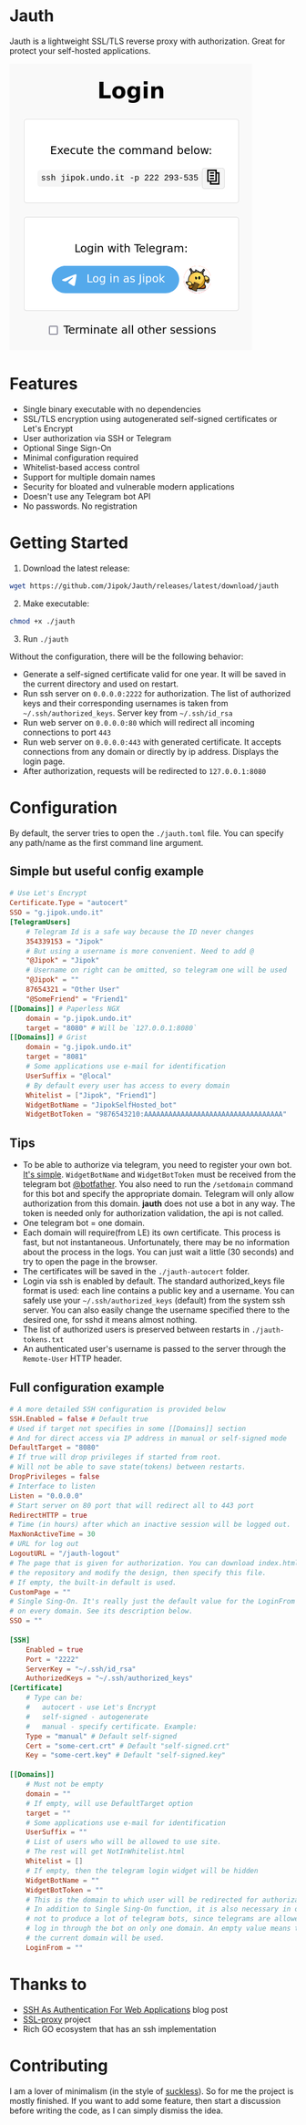 # Jauth
Jauth is a lightweight SSL/TLS reverse proxy with authorization. Great for protect your self-hosted applications.

![Login screenshot](screenshot.png?raw=true)

# Features
* Single binary executable with no dependencies
* SSL/TLS encryption using autogenerated self-signed certificates or Let's Encrypt
* User authorization via SSH or Telegram
* Optional Singe Sign-On
* Minimal configuration required
* Whitelist-based access control
* Support for multiple domain names
* Security for bloated and vulnerable modern applications
* Doesn't use any Telegram bot API
* No passwords. No registration

# Getting Started
1. Download the latest release:
```bash
wget https://github.com/Jipok/Jauth/releases/latest/download/jauth
```

2. Make executable:
```bash
chmod +x ./jauth
```

3. Run `./jauth`

Without the configuration, there will be the following behavior:
* Generate a self-signed certificate valid for one year. It will be saved in the current directory and used on restart.
* Run ssh server on `0.0.0.0:2222` for authorization. The list of authorized keys and their corresponding usernames is taken from `~/.ssh/authorized_keys`. Server key from `~/.ssh/id_rsa`
* Run web server on `0.0.0.0:80` which will redirect all incoming connections to port `443`
* Run web server on `0.0.0.0:443` with generated certificate. It accepts connections from any domain or directly by ip address. Displays the login page.
* After authorization, requests will be redirected to `127.0.0.1:8080`

# Configuration
By default, the server tries to open the `./jauth.toml` file. You can specify any path/name as the first command line argument.

## Simple but useful config example
```toml
# Use Let's Encrypt
Certificate.Type = "autocert"
SSO = "g.jipok.undo.it"
[TelegramUsers]
    # Telegram Id is a safe way because the ID never changes
    354339153 = "Jipok"
    # But using a username is more convenient. Need to add @
    "@Jipok" = "Jipok"
    # Username on right can be omitted, so telegram one will be used
    "@Jipok" = ""
    87654321 = "Other User"
    "@SomeFriend" = "Friend1"
[[Domains]] # Paperless NGX
    domain = "p.jipok.undo.it"
    target = "8080" # Will be `127.0.0.1:8080`
[[Domains]] # Grist
    domain = "g.jipok.undo.it"
    target = "8081" 
    # Some applications use e-mail for identification
    UserSuffix = "@local"
    # By default every user has access to every domain
    Whitelist = ["Jipok", "Friend1"]
    WidgetBotName = "JipokSelfHosted_bot"
    WidgetBotToken = "9876543210:AAAAAAAAAAAAAAAAAAAAAAAAAAAAAAAAAA"

```
## Tips
* To be able to authorize via telegram, you need to register your own bot. [It's simple](https://core.telegram.org/bots#how-do-i-create-a-bot). `WidgetBotName` and `WidgetBotToken` must be received from the telegram bot [@botfather](https://t.me/BotFather). You also need to run the `/setdomain` command for this bot and specify the appropriate domain. Telegram will only allow authorization from this domain. **jauth** does not use a bot in any way. The token is needed only for authorization validation, the api is not called.
* One telegram bot = one domain.
* Each domain will require(from LE) its own certificate. This process is fast, but not instantaneous. Unfortunately, there may be no information about the process in the logs. You can just wait a little (30 seconds) and try to open the page in the browser.
* The certificates will be saved in the `./jauth-autocert` folder.
* Login via ssh is enabled by default. The standard authorized_keys file format is used: each line contains a public key and a username. You can safely use your `~/.ssh/authorized_keys` (default) from the system ssh server. You can also easily change the username specified there to the desired one, for sshd it means almost nothing.
* The list of authorized users is preserved between restarts in `./jauth-tokens.txt`
* An authenticated user's username is passed to the server through the `Remote-User` HTTP header.

## Full configuration example
```toml
# A more detailed SSH configuration is provided below
SSH.Enabled = false # Default true
# Used if target not specifies in some [[Domains]] section
# And for direct access via IP address in manual or self-signed mode
DefaultTarget = "8080"
# If true will drop privileges if started from root. 
# Will not be able to save state(tokens) between restarts.
DropPrivileges = false 
# Interface to listen
Listen = "0.0.0.0"
# Start server on 80 port that will redirect all to 443 port
RedirectHTTP = true
# Time (in hours) after which an inactive session will be logged out.
MaxNonActiveTime = 30
# URL for log out
LogoutURL = "/jauth-logout"
# The page that is given for authorization. You can download index.html from
# the repository and modify the design, then specify this file.
# If empty, the built-in default is used.
CustomPage = ""
# Single Sing-On. It's really just the default value for the LoginFrom option
# on every domain. See its description below.
SSO = ""

[SSH]
    Enabled = true
    Port = "2222"
    ServerKey = "~/.ssh/id_rsa"
    AuthorizedKeys = "~/.ssh/authorized_keys"
[Certificate]
    # Type can be:
    #   autocert - use Let's Encrypt
    #   self-signed - autogenerate
    #   manual - specify certificate. Example:
    Type = "manual" # Default self-signed
	Cert = "some-cert.crt" # Default "self-signed.crt"
	Key = "some-cert.key" # Default "self-signed.key"

[[Domains]]
    # Must not be empty
    domain = ""
    # If empty, will use DefaultTarget option 
    target = ""
    # Some applications use e-mail for identification
    UserSuffix = ""
    # List of users who will be allowed to use site. 
    # The rest will get NotInWhitelist.html
    Whitelist = []
    # If empty, then the telegram login widget will be hidden
    WidgetBotName = ""
    WidgetBotToken = ""
    # This is the domain to which user will be redirected for authorization.
    # In addition to Single Sing-On function, it is also necessary in order
    # not to produce a lot of telegram bots, since telegrams are allowed to
    # log in through the bot on only one domain. An empty value means that
    # the current domain will be used.
    LoginFrom = ""
```

# Thanks to
* [SSH As Authentication For Web Applications](https://lukevers.com/2016/05/01/ssh-as-authentication-for-web-applications) blog post
* [SSL-proxy](https://github.com/suyashkumar/ssl-proxy) project
* Rich GO ecosystem that has an ssh implementation

# Contributing

I am a lover of minimalism (in the style of [suckless](https://suckless.org/philosophy/)). So for me the project is mostly finished. If you want to add some feature, then start a discussion before writing the code, as I can simply dismiss the idea.